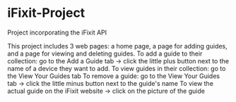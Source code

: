 # iFixit-Project
Project incorporating the iFixit API

This project includes 3 web pages: a home page, a page for adding guides, and a page for viewing and deleting guides.
To add a guide to their collection: go to the Add a Guide tab -> click the little plus button next to the name of a device they want to add.
To view guides in their collection: go to the View Your Guides tab
To remove a guide: go to the View Your Guides tab -> click the little minus button next to the guide's name
To view the actual guide on the iFixit website -> click on the picture of the guide
